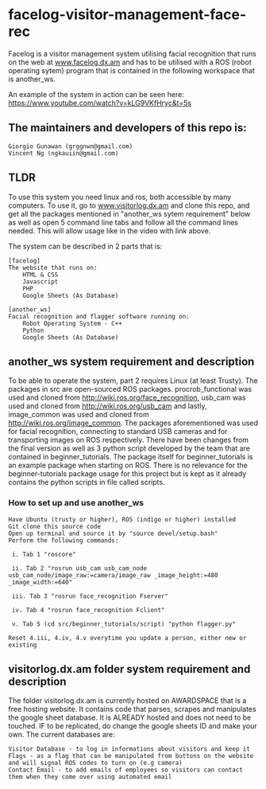 # facelog-visitor-management-face-rec
Facelog is a visitor management system utilising facial recognition that runs on the web at www.facelog.dx.am and has to be utilised with a ROS (robot operating sytem) program that is contained in the following workspace that is another_ws. 

An example of the system in action can be seen here:
https://www.youtube.com/watch?v=kLG9VKfHryc&t=5s

## The maintainers and developers of this repo is:

    Giorgio Gunawan (grggnwn@gmail.com)
    Vincent Ng (ngkauiin@gmail.com)
    
## TLDR
To use this system you need linux and ros, both accessible by many computers. To use it, go to www.visitorlog.dx.am and clone this repo, and get all the packages mentioned in "another_ws sytem requirement" below as well as open 5 command line tabs and follow all the command lines needed. This will allow usage like in the video with link above.

The system can be described in 2 parts that is:

    [facelog]
    The website that runs on:
        HTML & CSS
        Javascript
        PHP
        Google Sheets (As Database)

    [another_ws]
    Facial recognition and flagger software running on:
        Robot Operating System - C++
        Python
        Google Sheets (As Database)
 
## another_ws system requirement and description

To be able to operate the system, part 2 requires Linux (at least Trusty). The packages in src are open-sourced ROS packages. procrob_functional was used and cloned from http://wiki.ros.org/face_recognition, usb_cam was used and cloned from http://wiki.ros.org/usb_cam and lastly, image_common was used and cloned from http://wiki.ros.org/image_common. The packages aforementioned was used for facial recognition, connecting to standard USB cameras and for transporting images on ROS respectively. 
There have been changes from the final version as well as 3 python script developed by the team that are contained in beginner_tutorials. The package itself for beginner_tutorials is an example package when starting on ROS. There is no relevance for the beginner-tutorials package usage for this project but is kept as it already contains the python scripts in file called scripts.

### How to set up and use another_ws

    Have Ubuntu (trusty or higher), ROS (indigo or higher) installed
    Git clone this source code
    Open up terminal and source it by "source devel/setup.bash"
    Perform the following commands:

     i. Tab 1 "roscore"

     ii. Tab 2 "rosrun usb_cam usb_cam_node usb_cam_node/image_raw:=camera/image_raw _image_height:=480 _image_width:=640"

     iii. Tab 3 "rosrun face_recognition Fserver"

     iv. Tab 4 "rosrun face_recognition Fclient"

     v. Tab 5 (cd src/beginner_tutorials/script) "python flagger.py"

    Reset 4.iii, 4.iv, 4.v everytime you update a person, either new or existing

## visitorlog.dx.am folder system requirement and description

The folder visitorlog.dx.am is currently hosted on AWARDSPACE that is a free hosting website. It contains code that parses, scrapes and manipulates the google sheet database. It is ALREADY hosted and does not need to be touched. IF to be replicated, do change the google sheets ID and make your own. The current databases are:

    Visitor Database - to log in informations about visitors and keep it
    Flags - as a flag that can be manipulated from buttons on the website and will signal ROS codes to turn on (e.g camera)
    Contact Email - to add emails of employees so visitors can contact them when they come over using automated email

